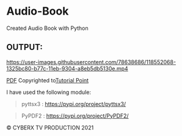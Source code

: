 # Audio-Book
Created Audio Book with Python

## OUTPUT:

https://user-images.githubusercontent.com/78638686/118552068-1325bc80-b77c-11eb-9304-a8eb5db5130e.mp4

[PDF](https://www.tutorialspoint.com/object_oriented_python/object_oriented_python_tutorial.pdf)
Copyrighted to[Tutorial Point](https://www.tutorialspoint.com/index.htm)

I have used the following module:

>pyttsx3 : https://pypi.org/project/pyttsx3/

>PyPDF2 : https://pypi.org/project/PyPDF2/

© CYBERX TV PRODUCTION 2021
